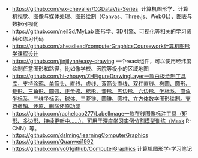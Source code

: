 * https://github.com/wx-chevalier/CGDataVis-Series  计算机图形学、计算机视觉、图像与媒体处理、图形绘制（Canvas、Three.js、WebGL）、图表与数据可视化
* https://github.com/neil3d/MyLab 图形学、3D引擎、可视化等相关的学习资料和练习代码
* https://github.com/aheadlead/computerGraphicsCoursework计算机图形学课程设计
* https://github.com/jinjilynn/easy-drawing 一个react组件，可以使用经纬度绘制任意图形和路径，比如像学校、医院等极小的区域地图
* https://github.com/hi-zhouyn/ZHFigureDrawingLayer一款白板绘制工具库，支持涂鸦、单箭头、直线、虚线、双箭头直线、双杠直线、椭圆、圆形、矩形、三角形、圆弧、正余弦、梯形、菱形、五边形、六边形、坐标系、直角坐标系、三维坐标系、球体、三菱锥、圆锥、圆柱、立方体数学图形绘制。支持撤销、还原、删除还原功能
* https://github.com/rachelcao277/LabelImage一款在线图像标注工具（矩形、多边形、持续更新中……），可用于深度学习实例分割模型训练（Mask R-CNN）等。
* https://github.com/dslming/learningComputerGraphics
* https://github.com/Quanwei1992
* https://github.com/vo01github/ComputerGraphics 计算机图形学-学习笔记 